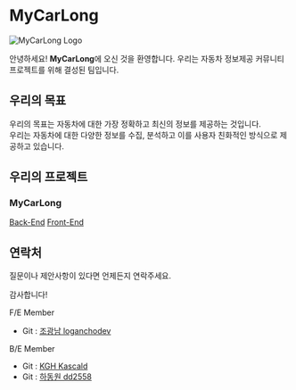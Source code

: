 # MyCarLong
![MyCarLong Logo](https://github.com/MyCarLong/.github/assets/118609415/7d43e98a-b6c7-4a24-b9a2-b8e4c4867154)

안녕하세요! **MyCarLong**에 오신 것을 환영합니다. 우리는 자동차 정보제공 커뮤니티 프로젝트를 위해 결성된 팀입니다.

## 우리의 목표

우리의 목표는 자동차에 대한 가장 정확하고 최신의 정보를 제공하는 것입니다. <br>
우리는 자동차에 대한 다양한 정보를 수집, 분석하고 이를 사용자 친화적인 방식으로 제공하고 있습니다.


## 우리의 프로젝트

### MyCarLong
[Back-End](https://github.com/MyCarLong/MyCarLong)
[Front-End](https://github.com/MyCarLong/MyCarLong-Front)


## 연락처

질문이나 제안사항이 있다면 언제든지 연락주세요.

감사합니다!


F/E Member
- Git : [조광남 loganchodev](https://github.com/loganchodev)

B/E Member
- Git : [KGH Kascald](https://github.com/Kascald)
- Git : [하동원 dd2558](https://github.com/dd2558)

<!--![mycarlong_Logo v2](https://github.com/MyCarLong/.github/assets/118609415/51b236d6-e4bb-4ad3-8880-a241b857b929)-->

